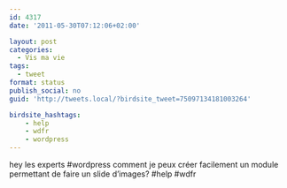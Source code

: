 ```yaml
---
id: 4317
date: '2011-05-30T07:12:06+02:00'

layout: post
categories:
  - Vis ma vie
tags:
  - tweet
format: status
publish_social: no
guid: 'http://tweets.local/?birdsite_tweet=75097134181003264'

birdsite_hashtags:
    - help
    - wdfr
    - wordpress
---
```


hey les experts #wordpress comment je peux créer facilement un module permettant de faire un slide d’images? #help #wdfr